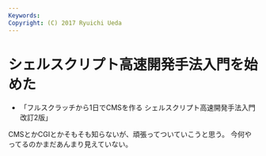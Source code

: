 ```yaml
---
Keywords:
Copyright: (C) 2017 Ryuichi Ueda
---
```


# シェルスクリプト高速開発手法入門を始めた

- 「フルスクラッチから1日でCMSを作る シェルスクリプト高速開発手法入門 改訂2版」

CMSとかCGIとかそもそも知らないが、頑張ってついていこうと思う。
今何やってるのかまだあんまり見えていない。
